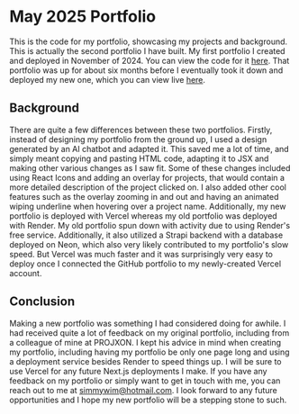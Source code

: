 # May 2025 Portfolio
This is the code for my portfolio, showcasing my projects and background. This is actually the second portfolio I have built. My first portfolio I created and deployed in November of 2024. You can view the code for it [here](https://github.com/davenpos/November-2024-Portfolio). That portfolio was up for about six months before I eventually took it down and deployed my new one, which you can view live [here](https://simeon-davenport-portfolio.vercel.app/).

## Background
There are quite a few differences between these two portfolios. Firstly, instead of designing my portfolio from the ground up, I used a design generated by an AI chatbot and adapted it. This saved me a lot of time, and simply meant copying and pasting HTML code, adapting it to JSX and making other various changes as I saw fit. Some of these changes included using React Icons and adding an overlay for projects, that would contain a more detailed description of the project clicked on. I also added other cool features such as the overlay zooming in and out and having an animated wiping underline when hovering over a project name. Additionally, my new portfolio is deployed with Vercel whereas my old portfolio was deployed with Render. My old portfolio spun down with activity due to using Render's free service. Additionally, it also utilized a Strapi backend with a database deployed on Neon, which also very likely contributed to my portfolio's slow speed. But Vercel was much faster and it was surprisingly very easy to deploy once I connected the GitHub portfolio to my newly-created Vercel account.

## Conclusion
Making a new portfolio was something I had considered doing for awhile. I had received quite a lot of feedback on my original portfolio, including from a colleague of mine at PROJXON. I kept his advice in mind when creating my portfolio, including having my portfolio be only one page long and using a deployment service besides Render to speed things up. I will be sure to use Vercel for any future Next.js deployments I make. If you have any feedback on my portfolio or simply want to get in touch with me, you can reach out to me at simmywim@hotmail.com. I look forward to any future opportunities and I hope my new portfolio will be a stepping stone to such.
